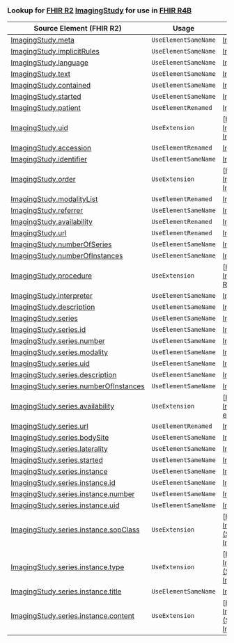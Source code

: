 ### Lookup for [FHIR R2](https://hl7.org/fhir/DSTU2/) [ImagingStudy](https://hl7.org/fhir/DSTU2/ImagingStudy.html) for use in [FHIR R4B](https://hl7.org/fhir/R4B/)

| Source Element (FHIR R2) | Usage | Target |
| -------------- | ----- | ------ |
| [ImagingStudy.meta](https://hl7.org/fhir/DSTU2/ImagingStudy.html#resource) | `UseElementSameName` | [ImagingStudy.meta](https://hl7.org/fhir/R4B/ImagingStudy.html#resource) |
| [ImagingStudy.implicitRules](https://hl7.org/fhir/DSTU2/ImagingStudy.html#resource) | `UseElementSameName` | [ImagingStudy.implicitRules](https://hl7.org/fhir/R4B/ImagingStudy.html#resource) |
| [ImagingStudy.language](https://hl7.org/fhir/DSTU2/ImagingStudy.html#resource) | `UseElementSameName` | [ImagingStudy.language](https://hl7.org/fhir/R4B/ImagingStudy.html#resource) |
| [ImagingStudy.text](https://hl7.org/fhir/DSTU2/ImagingStudy.html#resource) | `UseElementSameName` | [ImagingStudy.text](https://hl7.org/fhir/R4B/ImagingStudy.html#resource) |
| [ImagingStudy.contained](https://hl7.org/fhir/DSTU2/ImagingStudy.html#resource) | `UseElementSameName` | [ImagingStudy.contained](https://hl7.org/fhir/R4B/ImagingStudy.html#resource) |
| [ImagingStudy.started](https://hl7.org/fhir/DSTU2/ImagingStudy.html#resource) | `UseElementSameName` | [ImagingStudy.started](https://hl7.org/fhir/R4B/ImagingStudy.html#resource) |
| [ImagingStudy.patient](https://hl7.org/fhir/DSTU2/ImagingStudy.html#resource) | `UseElementRenamed` | [ImagingStudy.subject](https://hl7.org/fhir/R4B/ImagingStudy.html#resource) |
| [ImagingStudy.uid](https://hl7.org/fhir/DSTU2/ImagingStudy.html#resource) | `UseExtension` | [http://hl7.org/fhir/1.0/StructureDefinition/extension-ImagingStudy.uid](StructureDefinition-ext-R2-ImagingStudy.uid.html) |
| [ImagingStudy.accession](https://hl7.org/fhir/DSTU2/ImagingStudy.html#resource) | `UseElementRenamed` | [ImagingStudy.identifier](https://hl7.org/fhir/R4B/ImagingStudy.html#resource) |
| [ImagingStudy.identifier](https://hl7.org/fhir/DSTU2/ImagingStudy.html#resource) | `UseElementSameName` | [ImagingStudy.identifier](https://hl7.org/fhir/R4B/ImagingStudy.html#resource) |
| [ImagingStudy.order](https://hl7.org/fhir/DSTU2/ImagingStudy.html#resource) | `UseExtension` | [http://hl7.org/fhir/1.0/StructureDefinition/extension-ImagingStudy.order](StructureDefinition-ext-R2-ImagingStudy.order.html) |
| [ImagingStudy.modalityList](https://hl7.org/fhir/DSTU2/ImagingStudy.html#resource) | `UseElementRenamed` | [ImagingStudy.modality](https://hl7.org/fhir/R4B/ImagingStudy.html#resource) |
| [ImagingStudy.referrer](https://hl7.org/fhir/DSTU2/ImagingStudy.html#resource) | `UseElementSameName` | [ImagingStudy.referrer](https://hl7.org/fhir/R4B/ImagingStudy.html#resource) |
| [ImagingStudy.availability](https://hl7.org/fhir/DSTU2/ImagingStudy.html#resource) | `UseElementRenamed` | [ImagingStudy.status](https://hl7.org/fhir/R4B/ImagingStudy.html#resource) |
| [ImagingStudy.url](https://hl7.org/fhir/DSTU2/ImagingStudy.html#resource) | `UseElementRenamed` | [ImagingStudy.extension](https://hl7.org/fhir/R4B/ImagingStudy.html#resource) |
| [ImagingStudy.numberOfSeries](https://hl7.org/fhir/DSTU2/ImagingStudy.html#resource) | `UseElementSameName` | [ImagingStudy.numberOfSeries](https://hl7.org/fhir/R4B/ImagingStudy.html#resource) |
| [ImagingStudy.numberOfInstances](https://hl7.org/fhir/DSTU2/ImagingStudy.html#resource) | `UseElementSameName` | [ImagingStudy.numberOfInstances](https://hl7.org/fhir/R4B/ImagingStudy.html#resource) |
| [ImagingStudy.procedure](https://hl7.org/fhir/DSTU2/ImagingStudy.html#resource) | `UseExtension` | [http://hl7.org/fhir/1.0/StructureDefinition/extension-ImagingStudy.procedure](StructureDefinition-ext-R2-ImagingStudy.procedure.html) |
| [ImagingStudy.interpreter](https://hl7.org/fhir/DSTU2/ImagingStudy.html#resource) | `UseElementSameName` | [ImagingStudy.interpreter](https://hl7.org/fhir/R4B/ImagingStudy.html#resource) |
| [ImagingStudy.description](https://hl7.org/fhir/DSTU2/ImagingStudy.html#resource) | `UseElementSameName` | [ImagingStudy.description](https://hl7.org/fhir/R4B/ImagingStudy.html#resource) |
| [ImagingStudy.series](https://hl7.org/fhir/DSTU2/ImagingStudy.html#resource) | `UseElementSameName` | [ImagingStudy.series](https://hl7.org/fhir/R4B/ImagingStudy.html#resource) |
| [ImagingStudy.series.id](https://hl7.org/fhir/DSTU2/ImagingStudy.html#resource) | `UseElementSameName` | [ImagingStudy.series.id](https://hl7.org/fhir/R4B/ImagingStudy.html#resource) |
| [ImagingStudy.series.number](https://hl7.org/fhir/DSTU2/ImagingStudy.html#resource) | `UseElementSameName` | [ImagingStudy.series.number](https://hl7.org/fhir/R4B/ImagingStudy.html#resource) |
| [ImagingStudy.series.modality](https://hl7.org/fhir/DSTU2/ImagingStudy.html#resource) | `UseElementSameName` | [ImagingStudy.series.modality](https://hl7.org/fhir/R4B/ImagingStudy.html#resource) |
| [ImagingStudy.series.uid](https://hl7.org/fhir/DSTU2/ImagingStudy.html#resource) | `UseElementSameName` | [ImagingStudy.series.uid](https://hl7.org/fhir/R4B/ImagingStudy.html#resource) |
| [ImagingStudy.series.description](https://hl7.org/fhir/DSTU2/ImagingStudy.html#resource) | `UseElementSameName` | [ImagingStudy.series.description](https://hl7.org/fhir/R4B/ImagingStudy.html#resource) |
| [ImagingStudy.series.numberOfInstances](https://hl7.org/fhir/DSTU2/ImagingStudy.html#resource) | `UseElementSameName` | [ImagingStudy.series.numberOfInstances](https://hl7.org/fhir/R4B/ImagingStudy.html#resource) |
| [ImagingStudy.series.availability](https://hl7.org/fhir/DSTU2/ImagingStudy.html#resource) | `UseExtension` | [http://hl7.org/fhir/1.0/StructureDefinition/extension-ImagingStudy.series.availability](StructureDefinition-ext-R2-ImagingStudy.se.availability.html) |
| [ImagingStudy.series.url](https://hl7.org/fhir/DSTU2/ImagingStudy.html#resource) | `UseElementRenamed` | [ImagingStudy.series.extension](https://hl7.org/fhir/R4B/ImagingStudy.html#resource) |
| [ImagingStudy.series.bodySite](https://hl7.org/fhir/DSTU2/ImagingStudy.html#resource) | `UseElementSameName` | [ImagingStudy.series.bodySite](https://hl7.org/fhir/R4B/ImagingStudy.html#resource) |
| [ImagingStudy.series.laterality](https://hl7.org/fhir/DSTU2/ImagingStudy.html#resource) | `UseElementSameName` | [ImagingStudy.series.laterality](https://hl7.org/fhir/R4B/ImagingStudy.html#resource) |
| [ImagingStudy.series.started](https://hl7.org/fhir/DSTU2/ImagingStudy.html#resource) | `UseElementSameName` | [ImagingStudy.series.started](https://hl7.org/fhir/R4B/ImagingStudy.html#resource) |
| [ImagingStudy.series.instance](https://hl7.org/fhir/DSTU2/ImagingStudy.html#resource) | `UseElementSameName` | [ImagingStudy.series.instance](https://hl7.org/fhir/R4B/ImagingStudy.html#resource) |
| [ImagingStudy.series.instance.id](https://hl7.org/fhir/DSTU2/ImagingStudy.html#resource) | `UseElementSameName` | [ImagingStudy.series.instance.id](https://hl7.org/fhir/R4B/ImagingStudy.html#resource) |
| [ImagingStudy.series.instance.number](https://hl7.org/fhir/DSTU2/ImagingStudy.html#resource) | `UseElementSameName` | [ImagingStudy.series.instance.number](https://hl7.org/fhir/R4B/ImagingStudy.html#resource) |
| [ImagingStudy.series.instance.uid](https://hl7.org/fhir/DSTU2/ImagingStudy.html#resource) | `UseElementSameName` | [ImagingStudy.series.instance.uid](https://hl7.org/fhir/R4B/ImagingStudy.html#resource) |
| [ImagingStudy.series.instance.sopClass](https://hl7.org/fhir/DSTU2/ImagingStudy.html#resource) | `UseExtension` | [http://hl7.org/fhir/1.0/StructureDefinition/extension-ImagingStudy.series.instance.sopClass](StructureDefinition-ext-R2-ImagingStudy.se.in.sopClass.html) |
| [ImagingStudy.series.instance.type](https://hl7.org/fhir/DSTU2/ImagingStudy.html#resource) | `UseExtension` | [http://hl7.org/fhir/1.0/StructureDefinition/extension-ImagingStudy.series.instance.type](StructureDefinition-ext-R2-ImagingStudy.se.in.type.html) |
| [ImagingStudy.series.instance.title](https://hl7.org/fhir/DSTU2/ImagingStudy.html#resource) | `UseElementSameName` | [ImagingStudy.series.instance.title](https://hl7.org/fhir/R4B/ImagingStudy.html#resource) |
| [ImagingStudy.series.instance.content](https://hl7.org/fhir/DSTU2/ImagingStudy.html#resource) | `UseExtension` | [http://hl7.org/fhir/1.0/StructureDefinition/extension-ImagingStudy.series.instance.content](StructureDefinition-ext-R2-ImagingStudy.se.in.content.html) |
